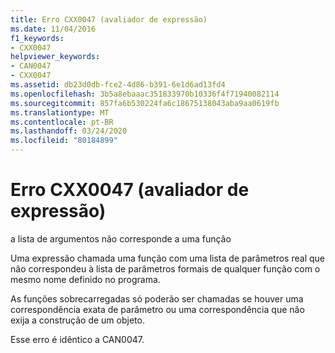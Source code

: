```yaml
---
title: Erro CXX0047 (avaliador de expressão)
ms.date: 11/04/2016
f1_keywords:
- CXX0047
helpviewer_keywords:
- CAN0047
- CXX0047
ms.assetid: db23d0db-fce2-4d86-b391-6e1d6ad13fd4
ms.openlocfilehash: 3b5a8ebaaac351833970b10336f4f71940082114
ms.sourcegitcommit: 857fa6b530224fa6c18675138043aba9aa0619fb
ms.translationtype: MT
ms.contentlocale: pt-BR
ms.lasthandoff: 03/24/2020
ms.locfileid: "80184899"
---
```

# <a name="expression-evaluator-error-cxx0047"></a>Erro CXX0047 (avaliador de expressão)

a lista de argumentos não corresponde a uma função

Uma expressão chamada uma função com uma lista de parâmetros real que não correspondeu à lista de parâmetros formais de qualquer função com o mesmo nome definido no programa.

As funções sobrecarregadas só poderão ser chamadas se houver uma correspondência exata de parâmetro ou uma correspondência que não exija a construção de um objeto.

Esse erro é idêntico a CAN0047.
